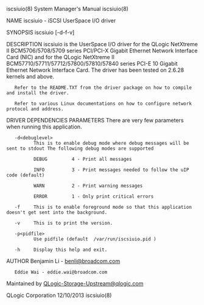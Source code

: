 iscsiuio(8)                                                                                System Manager's Manual                                                                                iscsiuio(8)



NAME
       iscsiuio - iSCSI UserSpace I/O driver

SYNOPSIS
       iscsiuio [-d-f-v]

DESCRIPTION
       iscsiuio  is  the  UserSpace  I/O  driver  for  the  QLogic  NetXtreme  II  BCM5706/5708/5709  series  PCI/PCI-X  Gigabit  Ethernet  Network  Interface  Card  (NIC)  and  for the QLogic NetXtreme II
       BCM57710/57711/57712/57800/57810/57840 series PCI-E 10 Gigabit Ethernet Network Interface Card.  The driver has been tested on 2.6.28 kernels and above.

       Refer to the README.TXT from the driver package on how to compile and install the driver.

       Refer to various Linux documentations on how to configure network protocol and address.

DRIVER DEPENDENCIES
PARAMETERS
       There are very few parameters when running this application.

       -d<debuglevel>
              This is to enable debug mode where debug messages will be sent to stdout The following debug modes are supported

              DEBUG         4 - Print all messages

              INFO          3 - Print messages needed to follow the uIP code (default)

              WARN          2 - Print warning messages

              ERROR         1 - Only print critical errors

       -f     This is to enable foreground mode so that this application doesn't get sent into the background.

       -v     This is to print the version.

       -p<pidfile>
              Use pidfile (default  /var/run/iscsiuio.pid )

       -h     Display this help and exit.



AUTHOR
       Benjamin Li - benli@broadcom.com

       Eddie Wai - eddie.wai@broadcom.com

Maintained by
       QLogic-Storage-Upstream@qlogic.com



QLogic Corporation                                                                                12/10/2013                                                                                      iscsiuio(8)
